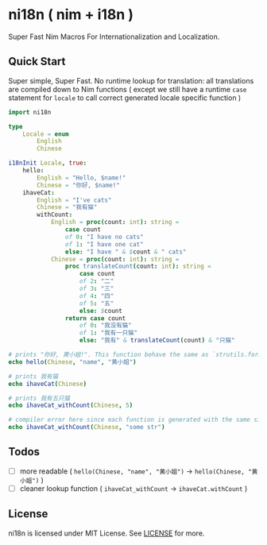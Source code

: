 # ni18n ( nim + i18n )

Super Fast Nim Macros For Internationalization and Localization.

## Quick Start

Super simple, Super Fast. No runtime lookup for translation: all translations are compiled down to Nim functions ( except we still have a runtime `case` statement for `locale` to call correct generated locale specific function )

```nim
import ni18n

type
    Locale = enum
        English
        Chinese

i18nInit Locale, true:
    hello:
        English = "Hello, $name!"
        Chinese = "你好, $name!"
    ihaveCat:
        English = "I've cats"
        Chinese = "我有猫"
        withCount:
            English = proc(count: int): string =
                case count
                of 0: "I have no cats"
                of 1: "I have one cat"
                else: "I have " & $count & " cats"
            Chinese = proc(count: int): string =
                proc translateCount(count: int): string =
                    case count
                    of 2: "二"
                    of 3: "三"
                    of 4: "四"
                    of 5: "五"
                    else: $count
                return case count
                    of 0: "我没有猫"
                    of 1: "我有一只猫"
                    else: "我有" & translateCount(count) & "只猫"

# prints "你好, 黄小姐!". This function behave the same as `strutils.format`
echo hello(Chinese, "name", "黄小姐")

# prints 我有猫
echo ihaveCat(Chinese)

# prints 我有五只猫
echo ihaveCat_withCount(Chinese, 5)

# compiler error here since each function is generated with the same signature from lambda
echo ihaveCat_withCount(Chinese, "some str") 
```

## Todos

- [ ] more readable ( `hello(Chinese, "name", "黄小姐")` -> `hello(Chinese, "黄小姐")` )
- [ ] cleaner lookup function ( `ihaveCat_withCount` -> `ihaveCat.withCount` )

## License

ni18n is licensed under MIT License. See [LICENSE](LICENSE) for more.